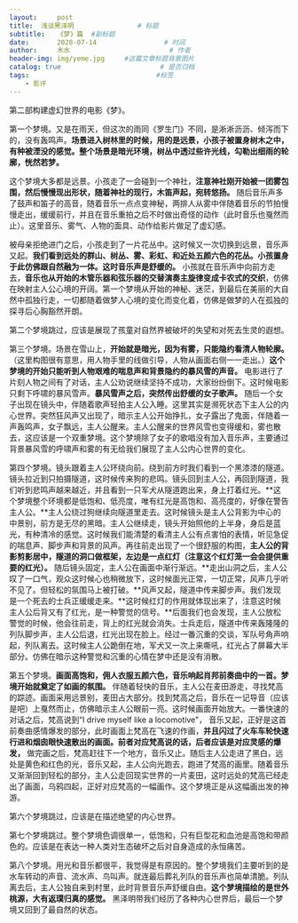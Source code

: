 ```yaml
---
layout:     post                       
title:  浅谈黑泽明                # 标题
subtitle:   《梦》篇  #副标题
date:       2020-07-14                 # 时间
author:     木水                         # 作者
header-img: img/yeme.jpg     #这篇文章标题背景图片
catalog: true                         # 是否归档
tags:                                #标签
    - 影评
---
```

第二部构建虚幻世界的电影《梦》。

第一个梦境。又是在雨天，但这次的雨同《罗生门》不同，是淅淅沥沥、倾泻而下的，没有轰鸣声。**场景进入树林里的时候，用的是远景，小孩子被置身树木之中，有种被湮没的感觉。整个场景是暗光环境，树丛中透过些许光线，勾勒出细雨的轮廓，恍然若梦。**

这个梦境大多都是远景。小孩走了一会碰到一个神社，**注意神社刚开始被一团雾包围，然后慢慢现出形状，随着神社的现行，木笛声起，宛转悠扬。** 随后音乐声多了鼓声和笛子的高音，随着音乐一点点变神秘，两排人从雾中伴随着音乐的节拍慢慢走出，缓缓前行，并且在音乐重拍之后不时做出奇怪的动作（此时音乐也戛然而止）。这里音乐、雾气、人物的面具、动作给影片做足了虚幻感。

被母亲拒绝进门之后，小孩走到了一片花丛中。这时候又一次切换到远景，音乐声又起。**我们看到远处的群山、树丛、雾、彩虹、和近处五颜六色的花丛。小孩置身于此仿佛跟自然融为一体。这时音乐声是舒缓的。** 小孩就在音乐声中向前方走去，**音乐也从开始的木管乐器和弦乐器的交替演奏主旋律变成卡农式的交织**，仿佛在映射主人公心境的开阔。第一个梦境从开始的神秘、迷茫，到最后在美丽的大自然中孤独行走，一切都随着做梦人心境的变化而变化着，仿佛是做梦的人在孤独的探寻后心胸豁然开朗。

第二个梦境跳过，应该是展现了孩童对自然界被破坏的失望和对死去生灵的遐想。

第三个梦境。场景在雪山上，**开始就是暗光，因为有雾，只能隐约看清人物轮廓。**（这里构图很有意思，用人物手里的线做引导，人物从画面右侧一一走出。）**这个梦境的开始只能听到人物艰难的喘息声和背景隐约的暴风雪的声音。** 电影进行了片刻人物之间有了对话，主人公劝说继续坚持不成功，大家纷纷倒下。这时候电影只剩下呼啸的暴风雪声。**暴风雪声之后，突然传出舒缓的女子歌声。** 随后一个女子出现在镜头中，伴随着歌声轻拍主人公入睡。这里其实是濒死状态下主人公的内心世界。突然狂风声又出现了，暗示主人公开始挣扎，女子露出了鬼面，伴随着一声轰鸣声，女子飘远，主人公醒来。主人公醒来的世界风雪也变得缓和，雾也散去，这应该是一个双重梦境。这个梦境除了女子的歌唱没有加入音乐声，主要通过背景暴风雪的呼啸声和雾的有无给我们展现了主人公内心世界的变化。

第四个梦境。镜头跟着主人公环绕向前。绕到前方时我们看到一个黑漆漆的隧道。镜头拉近到只拍摄隧道，这时候传来狗的悲鸣。镜头回到主人公，再回到隧道，我们听到悲鸣声越来越近，并且看到一只军犬从隧道跑出来，身上打着红光。**这个梦境整个环境都是低饱和、低亮度，唯有红光是高饱和、高亮度的，好像在警告主人公。**主人公绕过狗继续向隧道里走去。这时候镜头是主人公背影为中心的中景别，前方是无尽的黑暗。主人公继续走，镜头开始照他的上半身，身后是蓝光，有种清冷的感觉。这时候我们能清楚的看清主人公有点害怕的表情，听见急促的喘息声、脚步声和背景的风声。再往前走出现了一个很舒服的构图，**主人公的背影剪影居中，隧道的洞口做框架，左边是一点红灯（注意这个红灯笼一会会提供重要的红光）。** 随后镜头固定，主人公在画面中渐行渐远。**走出山洞之后，主人公叹了一口气，观众这时候心也稍微放下，这时候面光正常，一切正常，风声几乎听不见了。但轻松的氛围马上被打破。**风声又起，隧道中传来脚步声。我们发现是一个死去的士兵正缓缓走来。**这时候红灯的作用就体现出来了，注意这时候主人公后背又有了红光，是一种警觉的信号。**后面我们也会发现，主人公放松警觉的时候，他会往前走，背上的红光就会消失。士兵走后，隧道中传来轰隆隆的列队脚步声，主人公后退，红光出现在脸上。经过一番沉重的交谈，军队号角声响起，列队离去。这时候主人公跪倒在地，军犬又一次上来嘶吼，红光占了屏幕大半部分。仿佛在暗示这种警觉和沉重的心情在梦中还是没有消散。

第五个梦境。**画面高饱和，佣人衣服五颜六色，音乐响起肖邦前奏曲中的一首。梦境开始就奠定了如画的氛围。** 伴随着轻快的音乐，主人公在麦田游走，寻找梵高的踪迹。画面采用远景别，麦田占大部分。找到梵高之后，音乐在一记导音（应该是吧）上戛然而止，仿佛暗示主人公眼前一亮。这时候画面开始放大。一番快速的对话之后，梵高说到“I drive myself like a locomotive"， 音乐又起，正好是这首前奏曲感情爆发的部分，此时画面上梵高在飞速的作画，**并且闪过了火车车轮快速行进和烟囱眼快速散出的画面。前者对应梵高说的话，后者应该是对应灵感的爆发，** 做完画之后，梵高赶往下一个地方，音乐又止。随后主人公走进了黑白，远处是黄色和红色的光，音乐又起，主人公向光跑去，跑进了梵高的画里。随着音乐又渐渐回到轻松的部分，主人公走回现实世界的一片麦田，这时远处的梵高已经走出了画面，乌鸦四起，正好对应梵高的一幅画作。这个梦境正是从这幅画出发的神游。

第六个梦境跳过，应该是在描述绝望的内心世界。

第七个梦境跳过。整个梦境色调很单一，低饱和，只有巨型花和血池是高饱和带颜色的。应该是在表达一种人类对生态破坏之后对自身造成的永恒痛苦。

第八个梦境。用光和音乐都很平，我觉得是有原因的。整个梦境我们主要听到的是水车转动的声音、流水声、鸟叫声。就连最后葬礼列队的音乐声也简单清脆。列队离去后，主人公独自来到村里，此时背景音乐声舒缓自由。**这个梦境描绘的是世外桃源，大有返璞归真的感觉。** 黑泽明带我们经历了各种内心世界后，最后一个梦境又回到了最自然的状态。
